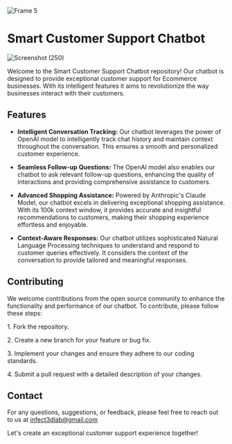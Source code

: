 ![Frame 5](https://github.com/DonGuillotine/langchain-claude-chatbot/assets/89584431/91cfd06d-09da-42d3-9779-f8f27d17ed79)


# Smart Customer Support Chatbot

![Screenshot (250)](https://github.com/DonGuillotine/langchain-claude-chatbot/assets/89584431/5322fe35-90dc-4258-89e5-366c8e4f2dd6)


Welcome to the Smart Customer Support Chatbot repository! Our chatbot is designed to provide exceptional customer support for Ecommerce businesses. With its intelligent features it aims to revolutionize the way businesses interact with their customers.

## Features

- **Intelligent Conversation Tracking:** Our chatbot leverages the power of OpenAI model to intelligently track chat history and maintain context throughout the conversation. This ensures a smooth and personalized customer experience.

- **Seamless Follow-up Questions:** The OpenAI model also enables our chatbot to ask relevant follow-up questions, enhancing the quality of interactions and providing comprehensive assistance to customers.

- **Advanced Shopping Assistance:** Powered by Anthropic's Claude Model, our chatbot excels in delivering exceptional shopping assistance. With its 100k context window, it provides accurate and insightful recommendations to customers, making their shopping experience effortless and enjoyable.

- **Context-Aware Responses:** Our chatbot utilizes sophisticated Natural Language Processing techniques to understand and respond to customer queries effectively. It considers the context of the conversation to provide tailored and meaningful responses.


## Contributing

We welcome contributions from the open source community to enhance the functionality and performance of our chatbot. To contribute, please follow these steps:

1\. Fork the repository.

2\. Create a new branch for your feature or bug fix.

3\. Implement your changes and ensure they adhere to our coding standards.

4\. Submit a pull request with a detailed description of your changes.


## Contact

For any questions, suggestions, or feedback, please feel free to reach out to us at infect3dlab@gmail.com

Let's create an exceptional customer support experience together!
